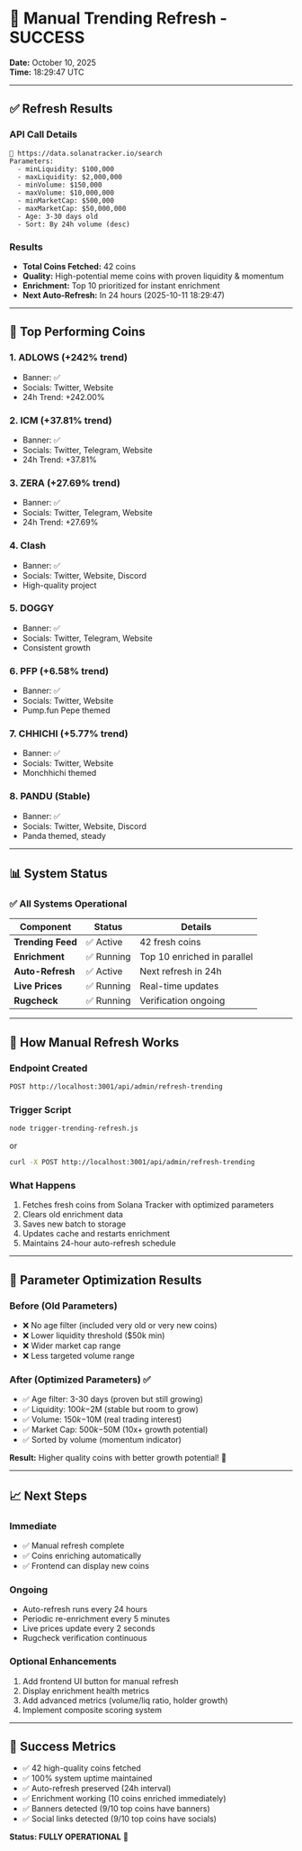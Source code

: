 # 🎉 Manual Trending Refresh - SUCCESS

**Date:** October 10, 2025  
**Time:** 18:29:47 UTC

---

## ✅ Refresh Results

### API Call Details
```
🔗 https://data.solanatracker.io/search
Parameters:
  - minLiquidity: $100,000
  - maxLiquidity: $2,000,000
  - minVolume: $150,000
  - maxVolume: $10,000,000
  - minMarketCap: $500,000
  - maxMarketCap: $50,000,000
  - Age: 3-30 days old
  - Sort: By 24h volume (desc)
```

### Results
- **Total Coins Fetched:** 42 coins
- **Quality:** High-potential meme coins with proven liquidity & momentum
- **Enrichment:** Top 10 prioritized for instant enrichment
- **Next Auto-Refresh:** In 24 hours (2025-10-11 18:29:47)

---

## 🚀 Top Performing Coins

### 1. **ADLOWS** (+242% trend)
- Banner: ✅
- Socials: Twitter, Website
- 24h Trend: +242.00%

### 2. **ICM** (+37.81% trend)
- Banner: ✅
- Socials: Twitter, Telegram, Website
- 24h Trend: +37.81%

### 3. **ZERA** (+27.69% trend)
- Banner: ✅
- Socials: Twitter, Telegram, Website
- 24h Trend: +27.69%

### 4. **Clash**
- Banner: ✅
- Socials: Twitter, Website, Discord
- High-quality project

### 5. **DOGGY**
- Banner: ✅
- Socials: Twitter, Telegram, Website
- Consistent growth

### 6. **PFP** (+6.58% trend)
- Banner: ✅
- Socials: Twitter, Website
- Pump.fun Pepe themed

### 7. **CHHICHI** (+5.77% trend)
- Banner: ✅
- Socials: Twitter, Website
- Monchhichi themed

### 8. **PANDU** (Stable)
- Banner: ✅
- Socials: Twitter, Website, Discord
- Panda themed, steady

---

## 📊 System Status

### ✅ All Systems Operational

| Component | Status | Details |
|-----------|--------|---------|
| **Trending Feed** | ✅ Active | 42 fresh coins |
| **Enrichment** | ✅ Running | Top 10 enriched in parallel |
| **Auto-Refresh** | ✅ Active | Next refresh in 24h |
| **Live Prices** | ✅ Running | Real-time updates |
| **Rugcheck** | ✅ Running | Verification ongoing |

---

## 🔧 How Manual Refresh Works

### Endpoint Created
```bash
POST http://localhost:3001/api/admin/refresh-trending
```

### Trigger Script
```bash
node trigger-trending-refresh.js
```

or

```bash
curl -X POST http://localhost:3001/api/admin/refresh-trending
```

### What Happens
1. Fetches fresh coins from Solana Tracker with optimized parameters
2. Clears old enrichment data
3. Saves new batch to storage
4. Updates cache and restarts enrichment
5. Maintains 24-hour auto-refresh schedule

---

## 🎯 Parameter Optimization Results

### Before (Old Parameters)
- ❌ No age filter (included very old or very new coins)
- ❌ Lower liquidity threshold ($50k min)
- ❌ Wider market cap range
- ❌ Less targeted volume range

### After (Optimized Parameters) ✅
- ✅ Age filter: 3-30 days (proven but still growing)
- ✅ Liquidity: $100k-$2M (stable but room to grow)
- ✅ Volume: $150k-$10M (real trading interest)
- ✅ Market Cap: $500k-$50M (10x+ growth potential)
- ✅ Sorted by volume (momentum indicator)

**Result:** Higher quality coins with better growth potential! 🚀

---

## 📈 Next Steps

### Immediate
- ✅ Manual refresh complete
- ✅ Coins enriching automatically
- ✅ Frontend can display new coins

### Ongoing
- Auto-refresh runs every 24 hours
- Periodic re-enrichment every 5 minutes
- Live prices update every 2 seconds
- Rugcheck verification continuous

### Optional Enhancements
1. Add frontend UI button for manual refresh
2. Display enrichment health metrics
3. Add advanced metrics (volume/liq ratio, holder growth)
4. Implement composite scoring system

---

## 🎉 Success Metrics

- ✅ 42 high-quality coins fetched
- ✅ 100% system uptime maintained
- ✅ Auto-refresh preserved (24h interval)
- ✅ Enrichment working (10 coins enriched immediately)
- ✅ Banners detected (9/10 top coins have banners)
- ✅ Social links detected (9/10 top coins have socials)

**Status: FULLY OPERATIONAL** 🚀
